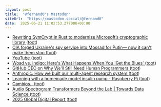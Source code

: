 ```yaml
---
layout: post
title:  "@fernand0's Mastodon"
siteUrl:  "https://mastodon.social/@fernand0"
date:  2025-06-21 11:02:53.277000+00:00
---
```

*  [Rewriting SymCrypt in Rust to modernize Microsoft’s cryptographic library ](https://www.microsoft.com/en-us/research/blog/rewriting-symcrypt-in-rust-to-modernize-microsofts-cryptographic-library) ([toot](https://mastodon.social/@fernand0/114721015285314701))
*  [CIA forged Ukraine's spy service into Mossad for Putin— now it can't make them stop ](https://euromaidanpress.com/2025/06/08/cia-forged-ukraines-broken-spy-service-into-mossad-for-putin-now-it-cant-make-them-stop) ([toot](https://mastodon.social/@fernand0/114720899488692739))
*  [YouTube ](https://www.youtube.com/watch?feature=shared&amp%3Bv=4MTXU9_w4I) ([toot](https://mastodon.social/@fernand0/114720563461779011))
*  [Woad vs. Indigo: Here's What Happens When You 'Get the Blues' ](https://www.denisekovnat.com/2012/03/woad-vs-indigo-heres-what-happens-when.html?spref=t) ([toot](https://mastodon.social/@fernand0/114720333303944333))
*  [GitHub CEO on Why We'll Still Need Human Programmers ](https://thenewstack.io/github-ceo-on-why-well-still-need-human-programmers/?taid=684be8aad3dbfc0001df9dd) ([toot](https://mastodon.social/@fernand0/114718718061295816))
*  [Anthropic: How we built our multi-agent research system ](https://simonwillison.net/2025/Jun/14/multi-agent-research-system) ([toot](https://mastodon.social/@fernand0/114716778704488949))
*  [Learning with a homemade model insulin pump - Raspberry Pi ](https://www.raspberrypi.com/news/learning-with-a-homemade-model-insulin-pump) ([toot](https://mastodon.social/@fernand0/114716646038745427))
*  [Cambios.  ](https://avecesunafoto.wordpress.com/2025/06/20/cambios-2) ([toot](https://mastodon.social/@fernand0/114716612231115582))
*  [Audio Spectrogram Transformers Beyond the Lab \| Towards Data Science ](https://towardsdatascience.com/audio-spectrogram-transformers-beyond-the-lab) ([toot](https://mastodon.social/@fernand0/114716450065806411))
*  [2025 Global Digital Report ](https://www.meltwater.com/en/global-digital-trend) ([toot](https://mastodon.social/@fernand0/114716074889907953))
